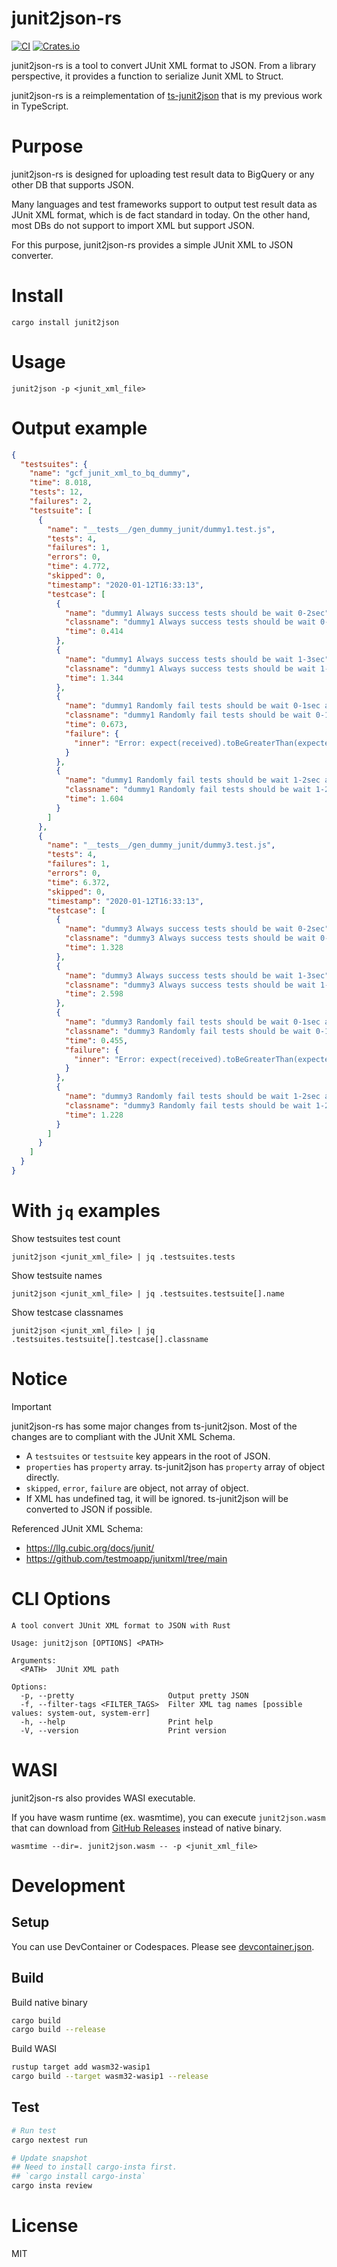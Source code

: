 # junit2json-rs

[![CI](https://github.com/Kesin11/junit2json-rs/actions/workflows/ci.yml/badge.svg?branch=main)](https://github.com/Kesin11/junit2json-rs/actions/workflows/ci.yml)
[![Crates.io](https://img.shields.io/crates/v/junit2json.svg)](https://crates.io/crates/junit2json)

junit2json-rs is a tool to convert JUnit XML format to JSON.
From a library perspective, it provides a function to serialize Junit XML to Struct.

junit2json-rs is a reimplementation of [ts-junit2json](https://github.com/Kesin11/ts-junit2json) that is my previous work in TypeScript.

# Purpose

junit2json-rs is designed for uploading test result data to BigQuery or any other DB that supports JSON.

Many languages and test frameworks support to output test result data as JUnit XML format, which is de fact standard in today.
On the other hand, most DBs do not support to import XML but support JSON.

For this purpose, junit2json-rs provides a simple JUnit XML to JSON converter.

# Install

```shell
cargo install junit2json
```

# Usage

```shell
junit2json -p <junit_xml_file>
```

# Output example

```json
{
  "testsuites": {
    "name": "gcf_junit_xml_to_bq_dummy",
    "time": 8.018,
    "tests": 12,
    "failures": 2,
    "testsuite": [
      {
        "name": "__tests__/gen_dummy_junit/dummy1.test.js",
        "tests": 4,
        "failures": 1,
        "errors": 0,
        "time": 4.772,
        "skipped": 0,
        "timestamp": "2020-01-12T16:33:13",
        "testcase": [
          {
            "name": "dummy1 Always success tests should be wait 0-2sec",
            "classname": "dummy1 Always success tests should be wait 0-2sec",
            "time": 0.414
          },
          {
            "name": "dummy1 Always success tests should be wait 1-3sec",
            "classname": "dummy1 Always success tests should be wait 1-3sec",
            "time": 1.344
          },
          {
            "name": "dummy1 Randomly fail tests should be wait 0-1sec and fail 50%",
            "classname": "dummy1 Randomly fail tests should be wait 0-1sec and fail 50%",
            "time": 0.673,
            "failure": {
              "inner": "Error: expect(received).toBeGreaterThan(expected)\n\nExpected: > 50\nReceived:   4.897277513425746\n    at Object.it (/Users/kesin/github/gcf_junit_xml_to_bq/__tests__/gen_dummy_junit/dummy1.test.js:22:17)"
            }
          },
          {
            "name": "dummy1 Randomly fail tests should be wait 1-2sec and fail 30%",
            "classname": "dummy1 Randomly fail tests should be wait 1-2sec and fail 30%",
            "time": 1.604
          }
        ]
      },
      {
        "name": "__tests__/gen_dummy_junit/dummy3.test.js",
        "tests": 4,
        "failures": 1,
        "errors": 0,
        "time": 6.372,
        "skipped": 0,
        "timestamp": "2020-01-12T16:33:13",
        "testcase": [
          {
            "name": "dummy3 Always success tests should be wait 0-2sec",
            "classname": "dummy3 Always success tests should be wait 0-2sec",
            "time": 1.328
          },
          {
            "name": "dummy3 Always success tests should be wait 1-3sec",
            "classname": "dummy3 Always success tests should be wait 1-3sec",
            "time": 2.598
          },
          {
            "name": "dummy3 Randomly fail tests should be wait 0-1sec and fail 30%",
            "classname": "dummy3 Randomly fail tests should be wait 0-1sec and fail 30%",
            "time": 0.455,
            "failure": {
              "inner": "Error: expect(received).toBeGreaterThan(expected)\n\nExpected: > 30\nReceived:   12.15901879426653\n    at Object.it (/Users/kesin/github/gcf_junit_xml_to_bq/__tests__/gen_dummy_junit/dummy3.test.js:22:17)"
            }
          },
          {
            "name": "dummy3 Randomly fail tests should be wait 1-2sec and fail 20%",
            "classname": "dummy3 Randomly fail tests should be wait 1-2sec and fail 20%",
            "time": 1.228
          }
        ]
      }
    ]
  }
}
```

# With `jq` examples

Show testsuites test count

```
junit2json <junit_xml_file> | jq .testsuites.tests
```

Show testsuite names

```
junit2json <junit_xml_file> | jq .testsuites.testsuite[].name
```

Show testcase classnames

```
junit2json <junit_xml_file> | jq .testsuites.testsuite[].testcase[].classname
```

# Notice

> [!IMPORTANT]
> junit2json-rs has some major changes from ts-junit2json.
> Most of the changes are to compliant with the JUnit XML Schema.

- A `testsuites` or `testsuite` key appears in the root of JSON.
- `properties` has `property` array. ts-junit2json has `property` array of object directly.
- `skipped`, `error`, `failure` are object, not array of object.
- If XML has undefined tag, it will be ignored. ts-junit2json will be converted to JSON if possible.

Referenced JUnit XML Schema:

- <https://llg.cubic.org/docs/junit/>
- <https://github.com/testmoapp/junitxml/tree/main>

# CLI Options

```
A tool convert JUnit XML format to JSON with Rust

Usage: junit2json [OPTIONS] <PATH>

Arguments:
  <PATH>  JUnit XML path

Options:
  -p, --pretty                     Output pretty JSON
  -f, --filter-tags <FILTER_TAGS>  Filter XML tag names [possible values: system-out, system-err]
  -h, --help                       Print help
  -V, --version                    Print version
```

# WASI

junit2json-rs also provides WASI executable.

If you have wasm runtime (ex. wasmtime), you can execute `junit2json.wasm` that can download from [GitHub Releases](https://github.com/Kesin11/junit2json-rs/releases) instead of native binary.

```shell
wasmtime --dir=. junit2json.wasm -- -p <junit_xml_file>
```

# Development

## Setup

You can use DevContainer or Codespaces. Please see [devcontainer.json](./.devcontainer/devcontainer.json).

## Build

Build native binary

```bash
cargo build
cargo build --release
```

Build WASI

```bash
rustup target add wasm32-wasip1
cargo build --target wasm32-wasip1 --release
```

## Test

```bash
# Run test
cargo nextest run

# Update snapshot
## Need to install cargo-insta first.
## `cargo install cargo-insta`
cargo insta review
```

# License

MIT
